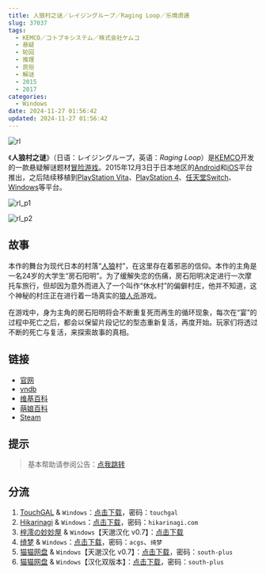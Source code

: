 ```yaml
---
title: 人狼村之谜／レイジングループ／Raging Loop／乐境虏逋
slug: 37037
tags:
  - KEMCO／コトブキシステム／株式会社ケムコ
  - 悬疑
  - 轮回
  - 推理
  - 民俗
  - 解谜
  - 2015
  - 2017
categories:
  - Windows
date: 2024-11-27 01:56:42
updated: 2024-11-27 01:56:42
---
```


![rl](https://static.saop.cc/vns/img/rl.webp)

《**人狼村之谜**》（日语：レイジングループ，英语：*Raging Loop*）是[KEMCO](https://zh.wikipedia.org/w/index.php?title=KEMCO&action=edit&redlink=1)开发的一款悬疑解谜题材[冒险游戏](https://zh.wikipedia.org/wiki/冒險遊戲)。2015年12月3日于日本地区的[Android](https://zh.wikipedia.org/wiki/Android)和[iOS](https://zh.wikipedia.org/wiki/IOS)平台推出，之后陆续移植到[PlayStation Vita](https://zh.wikipedia.org/wiki/PlayStation_Vita)、[PlayStation 4](https://zh.wikipedia.org/wiki/PlayStation_4)、[任天堂Switch](https://zh.wikipedia.org/wiki/任天堂Switch)、[Windows](https://zh.wikipedia.org/wiki/Windows)等平台。

<!--more-->

![rl_p1](https://static.saop.cc/vns/img/rl_p1.webp)

![rl_p2](https://static.saop.cc/vns/img/rl_p2.webp)

## 故事

本作的舞台为现代日本的村落“[人狼](https://zh.wikipedia.org/wiki/人狼)村”，在这里存在着邪恶的信仰。本作的主角是一名24岁的大学生“房石阳明”。为了缓解失恋的伤痛，房石阳明决定进行一次摩托车旅行，但却因为意外而进入了一个叫作“休水村”的偏僻村庄，他并不知道，这个神秘的村庄正在进行着一场真实的[狼人杀](https://zh.wikipedia.org/wiki/狼人杀)游戏。

在游戏中，身为主角的房石阳明将会不断重复死而再生的循环现象，每次在“宴”的过程中死亡之后，都会以保留片段记忆的型态重新复活，再度开始。玩家们将透过不断的死亡与复活，来探索故事的真相。

## 链接

- [官网](https://www.kemco.jp/sp/games/rl/)
- [vndb](https://vndb.org/v21289)
- [维基百科](https://zh.wikipedia.org/wiki/%E4%BA%BA%E7%8B%BC%E6%9D%91%E4%B9%8B%E8%B0%9C)
- [萌娘百科](https://zh.moegirl.org.cn/zh-hans/%E4%BA%BA%E7%8B%BC%E6%9D%91%E4%B9%8B%E8%B0%9C)
- [Steam](https://store.steampowered.com/app/648100)

## 提示

> 基本帮助请参阅公告：[点我跳转](/)

## 分流

1. [TouchGAL](https://www.touchgal.us/) & `Windows`：[点击下载](https://pan.touchgal.net/s/pj8UD)，密码：`touchgal`
2. [Hikarinagi](https://www.hikarinagi.net/) & `Windows`：[点击下载](https://pan.yurari.moe/s/Z6RgfV)，密码：`hikarinagi.com`
3. [梓澪の妙妙屋](https://zi0.cc/) & `Windows`【天邈汉化 v0.7】：[点击下载](https://zi0.cc/d/%60%E3%80%90%E5%90%88%E9%9B%86%E7%B3%BB%E5%88%97%E3%80%91/%E5%8D%97%2BGalGame%E6%B1%89%E5%8C%96%E5%8C%BA%E5%85%A8%E5%8C%BA%E8%B5%84%E6%BA%90%E5%A4%87%E4%BB%BD/1/12/%5BKEMCO%5D%E4%BA%BA%E7%8B%BC%E6%9D%91%E4%B9%8B%E8%B0%9C%E3%83%AC%E3%82%A4%E3%82%B8%E3%83%B3%E3%82%B0%E3%83%AB%E3%83%BC%E3%83%97%20v0.7%E6%B1%89%E5%8C%96%E7%89%88%20%5B%E5%A4%A9%E9%82%88%E6%B1%89%E5%8C%96%5D.zip?sign=-1wKg8pY8AoVcboFfCdubaENyaWzH2xI-T3UHp0sl-w=:0)
4. [绮梦](https://acgs.one/) & `Windows`：[点击下载](https://game.acgs.one/game/102.html)，密码：`acgs`、`绮梦`
5. [猫猫网盘](https://catcat.cloud/) & `Windows`【天邈汉化 v0.7】：[点击下载](https://catcat.cloud/d/GalGame/SP%E5%90%8E%E7%AB%AF1%5BGalGame%E5%88%86%E5%8C%BA%5D/%E5%8D%97%2BGalGame%E6%B1%89%E5%8C%96%E5%8C%BA%E5%85%A8%E5%8C%BA%E5%A4%87%E4%BB%BD%E5%90%88%E9%9B%86%5B%E9%87%8D%E5%8E%8B%5D-%E7%A6%BB%E6%95%A3/%E7%AC%AC%E4%B8%80%E8%BD%AE-Part3/Others/%5BKEMCO%5D%E4%BA%BA%E7%8B%BC%E6%9D%91%E4%B9%8B%E8%B0%9C%E3%83%AC%E3%82%A4%E3%82%B8%E3%83%B3%E3%82%B0%E3%83%AB%E3%83%BC%E3%83%97%20v0.7%E6%B1%89%E5%8C%96%E7%89%88%20%5B%E5%A4%A9%E9%82%88%E6%B1%89%E5%8C%96%5D/%5BKEMCO%5D%E4%BA%BA%E7%8B%BC%E6%9D%91%E4%B9%8B%E8%B0%9C%E3%83%AC%E3%82%A4%E3%82%B8%E3%83%B3%E3%82%B0%E3%83%AB%E3%83%BC%E3%83%97%20v0.7%E6%B1%89%E5%8C%96%E7%89%88%20%5B%E5%A4%A9%E9%82%88%E6%B1%89%E5%8C%96%5D.rar)，密码：`south-plus`
6. [猫猫网盘](https://catcat.cloud/) & `Windows`【汉化双版本】：[点击下载](https://catcat.cloud/d/GalGame/SP%E5%90%8E%E7%AB%AF1%5BGalGame%E5%88%86%E5%8C%BA%5D/%E7%BB%88%E7%82%B9%E6%B1%89%E5%8C%96%E9%87%8D%E6%95%B4v2%E7%89%88-%E7%A6%BB%E6%95%A3/%E6%9C%AC%E4%BD%93-Part2/%5B%E6%A0%AA%E5%BC%8F%E4%BC%9A%E7%A4%BE%E3%82%B1%E3%83%A0%E3%82%B3%5D%20%E3%83%AC%E3%82%A4%E3%82%B8%E3%83%B3%E3%82%B0%E3%83%AB%E3%83%BC%E3%83%97%20%E4%BA%BA%E7%8B%BC%E6%9D%91%E4%B9%8B%E8%B0%9C%20%5B%E6%B1%89%E5%8C%96%E5%8F%8C%E7%89%88%E6%9C%AC%5D.rar)，密码：`south-plus`
